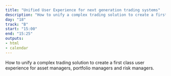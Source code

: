 ```yaml
---
title: "Unified User Experience for next generation trading systems"
description: "How to unify a complex trading solution to create a first class user experience?"
day: "18"
track: "B"
start: "15:00"
end: "15:25"
outputs:
- html
- calendar
---
```


How to unify a complex trading solution to create a first class user experience for asset managers, portfolio managers and risk managers.